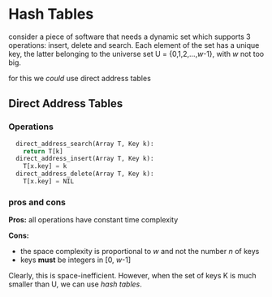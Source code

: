 # Hash Tables
consider a piece of software that needs a dynamic set which supports 3 operations: insert, delete and search.
Each element of the set has a unique key, the latter belonging to the universe set U = {0,1,2,...,*w*-1}, with *w* not too big.

for this we *could* use direct address tables

## Direct Address Tables
### Operations
```python
  direct_address_search(Array T, Key k):
    return T[k]
  direct_address_insert(Array T, Key k):
    T[x.key] = k
  direct_address_delete(Array T, Key k):
    T[x.key] = NIL
```

### pros and cons
**Pros:** all operations have constant time complexity

**Cons:**
* the space complexity is proportional to *w* and not the number *n* of keys
* keys **must** be integers in [0, *w*-1]

Clearly, this is space-inefficient. However, when the set of keys K is much smaller than U, we can use *hash tables*.

